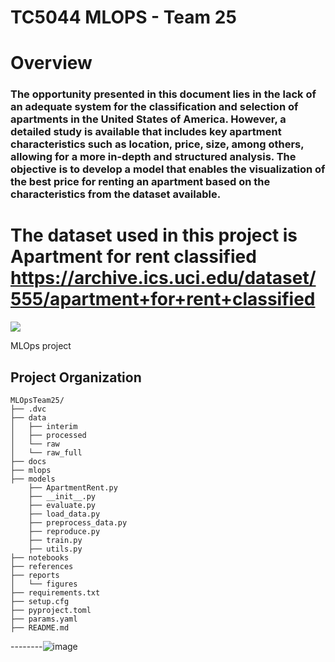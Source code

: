 
# TC5044 MLOPS - Team 25
# Overview
### The opportunity presented in this document lies in the lack of an adequate system for the classification and selection of apartments in the United States of America. However, a detailed study is available that includes key apartment characteristics such as location, price, size, among others, allowing for a more in-depth and structured analysis. The objective is to develop a model that enables the visualization of the best price for renting an apartment based on the characteristics from the dataset available.
# The dataset used in this project is Apartment for rent classified https://archive.ics.uci.edu/dataset/555/apartment+for+rent+classified

<a target="_blank" href="https://cookiecutter-data-science.drivendata.org/">
    <img src="https://img.shields.io/badge/CCDS-Project%20template-328F97?logo=cookiecutter" />
</a>

MLOps project

## Project Organization
```
MLOpsTeam25/
├── .dvc
├── data
│   ├── interim
│   ├── processed
│   └── raw
│   └── raw_full
├── docs
├── mlops
├── models
    ├── ApartmentRent.py
    ├── __init__.py
    ├── evaluate.py
    ├── load_data.py
    ├── preprocess_data.py
    ├── reproduce.py
    ├── train.py
    ├── utils.py
├── notebooks
├── references
├── reports
│   └── figures
├── requirements.txt
├── setup.cfg                     
├── pyproject.toml  
├── params.yaml
├── README.md

```
 
--------![image](https://github.com/user-attachments/assets/b6155c2c-f3e2-4ddb-b2dc-105e201e5b69)
